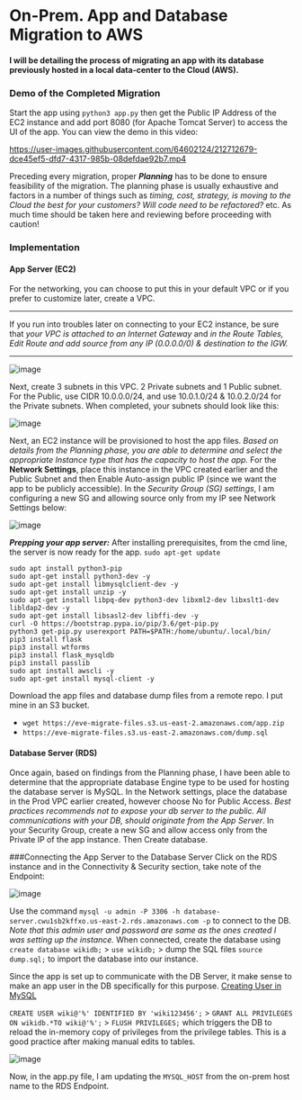 # On-Prem. App and Database Migration to AWS

#### I will be detailing the process of migrating an app with its database previously hosted in a local data-center to the Cloud (AWS).

### Demo of the Completed Migration
Start the app using `python3 app.py` then get the Public IP Address of the EC2 instance and add port 8080 (for Apache Tomcat Server) to access the UI of the app. You can view the demo in this video:

https://user-images.githubusercontent.com/64602124/212712679-dce45ef5-dfd7-4317-985b-08defdae92b7.mp4


Preceding every migration, proper **_Planning_** has to be done to ensure feasibility of the migration. The planning phase is usually exhaustive and factors in a number of things such as *timing, cost, strategy, is moving to the Cloud the best for your customers? Will code need to be refactored?* etc. As much time should be taken here and reviewing before proceeding with caution!

### Implementation
#### App Server (EC2)
For the networking, you can choose to put this in your default VPC or if you prefer to customize later, create a VPC. 
***
If you run into troubles later on connecting to your EC2 instance, be sure that _your VPC is attached to an Internet Gateway_ and _in the Route Tables, Edit Route and add source from any IP (0.0.0.0/0) & destination to the IGW._
***

![image](https://user-images.githubusercontent.com/64602124/212645110-ba4a6991-d4e0-4c7d-b050-bb0c378650f6.png)

Next, create 3 subnets in this VPC. 2 Private subnets and 1 Public subnet. For the Public, use CIDR 10.0.0.0/24, and use 10.0.1.0/24 & 10.0.2.0/24 for the Private subnets. When completed, your subnets should look like this:

![image](https://user-images.githubusercontent.com/64602124/212647761-385e464e-dd51-4ad7-9155-2e17ac5a1c8d.png)

Next, an EC2 instance will be provisioned to host the app files. *Based on details from the Planning phase, you are able to determine and select the appropriate Instance type that has the capacity to host the app.* For the **Network Settings**, place this instance in the VPC created earlier and the Public Subnet and then Enable Auto-assign public IP (since we want the app to be publicly accessible). In the *Security Group (SG) settings*, I am configuring a new SG and allowing source only from my IP see Network Settings below:

![image](https://user-images.githubusercontent.com/64602124/212653946-24eb3ef2-7d47-417a-bcd6-1aaba87f0654.png)

**_Prepping your app server:_**
After installing prerequisites, from the cmd line, the server is now ready for the app.
`sudo apt-get update`

`sudo apt install python3-pip`\
`sudo apt-get install python3-dev -y`\
`sudo apt-get install libmysqlclient-dev -y`\
`sudo apt-get install unzip -y`\
`sudo apt-get install libpq-dev python3-dev libxml2-dev libxslt1-dev libldap2-dev -y`\
`sudo apt-get install libsasl2-dev libffi-dev -y`\
`curl -O https://bootstrap.pypa.io/pip/3.6/get-pip.py`\
`python3 get-pip.py userexport PATH=$PATH:/home/ubuntu/.local/bin/`\
`pip3 install flask`\
`pip3 install wtforms`\
`pip3 install flask_mysqldb`\
`pip3 install passlib`\
`sudo apt install awscli -y`\
`sudo apt-get install mysql-client -y`

Download the app files and database dump files from a remote repo. I put mine in an S3 bucket.
- `wget https://eve-migrate-files.s3.us-east-2.amazonaws.com/app.zip`
- `https://eve-migrate-files.s3.us-east-2.amazonaws.com/dump.sql`

#### Database Server (RDS)
Once again, based on findings from the Planning phase, I have been able to determine that the appropriate database Engine type to be used for hosting the database server is MySQL. In the Network settings, place the database in the Prod VPC earlier created, however choose No for Public Access. *Best practices recommends not to expose your db server to the public. All communications with your DB, should originate from the App Server*. In your Security Group, create a new SG and allow access only from the Private IP of the app instance. Then Create database.

###Connecting the App Server to the Database Server
Click on the RDS instance and in the Connectivity & Security section, take note of the Endpoint:

![image](https://user-images.githubusercontent.com/64602124/212687304-3d9c9e71-d79a-46de-af5f-e3c3c8e87c92.png)

Use the command `mysql -u admin -P 3306 -h database-server.cwu1sb2kffxo.us-east-2.rds.amazonaws.com -p` to connect to the DB. *Note that this admin user and password are same as the ones created I was setting up the instance.*
When connected, create the database using `create database wikidb;` > `use wikidb;` > dump the SQL files `source dump.sql;` to import the database into our instance.

Since the app is set up to communicate with the DB Server, it make sense to make an app user in the DB specifically for this purpose. [Creating User in MySQL](https://www.digitalocean.com/community/tutorials/how-to-create-a-new-user-and-grant-permissions-in-mysql)

`CREATE USER wiki@'%' IDENTIFIED BY 'wiki123456';` > `GRANT ALL PRIVILEGES ON wikidb.*TO wiki@'%';` > `FLUSH PRIVILEGES;` which triggers the DB to reload the in-memory copy of privileges from the privilege tables. This is a good practice after making manual edits to tables.

![image](https://user-images.githubusercontent.com/64602124/212694868-445992ed-5c23-48c2-9024-b5905d0b604e.png)

Now, in the app.py file, I am updating the `MYSQL_HOST` from the on-prem host name to the RDS Endpoint.


